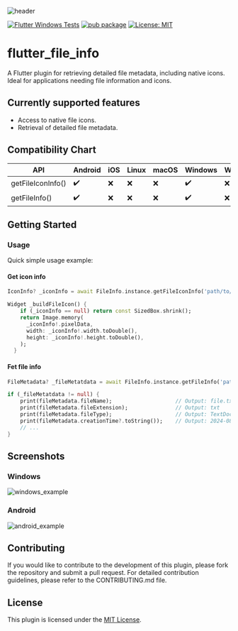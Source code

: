 ![header][header_image_url]

[![Flutter Windows Tests][ci_badge]][ci_badge_link]
[![pub package][pub_badge]][pub_badge_link]
[![License: MIT][license_badge]][license_badge_link]

# flutter_file_info

A Flutter plugin for retrieving detailed file metadata, including native icons. Ideal for applications needing file information and icons.

## Currently supported features

* Access to native file icons.
* Retrieval of detailed file metadata.

## Compatibility Chart

| API                   | Android            | iOS                | Linux              | macOS              | Windows            | Web                |
| --------------------- | ------------------ | ------------------ | ------------------ | ------------------ | ------------------ | ------------------ |
| getFileIconInfo()     | :heavy_check_mark: | :x:                | :x:                | :x:                | :heavy_check_mark: | :x:                |
| getFileInfo()         | :heavy_check_mark: | :x:                | :x:                | :x:                | :heavy_check_mark: | :x:                |

## Getting Started

### Usage

Quick simple usage example:

#### Get icon info

```dart
IconInfo? _iconInfo = await FileInfo.instance.getFileIconInfo('path/to/example/file.txt');

Widget _buildFileIcon() {
    if (_iconInfo == null) return const SizedBox.shrink();
    return Image.memory(
      _iconInfo!.pixelData,
      width: _iconInfo!.width.toDouble(),
      height: _iconInfo!.height.toDouble(),
    );
  }
```

#### Fet file info

```dart
FileMetadata? _fileMetatdata = await FileInfo.instance.getFileInfo('path/to/example/file.txt');

if (_fileMetatdata != null) {
    print(fileMetadata.fileName);                    // Output: file.txt
    print(fileMetadata.fileExtension);               // Output: txt
    print(fileMetadata.fileType);                    // Output: TextDocument
    print(fileMetadata.creationTime?.toString());    // Output: 2024-08-01 17:16:26.500018
    // ...
}
```

## Screenshots

### Windows

![windows_example][windows_example_url]

### Android

![android_example][android_example_url]

## Contributing

If you would like to contribute to the development of this plugin, please fork the repository and submit a pull request. For detailed contribution guidelines, please refer to the CONTRIBUTING.md file.

## License

This plugin is licensed under the [MIT License][mit_license_url].


<!-- end:excluded_rules_table -->

[ci_badge]: https://github.com/VeryGoodOpenSource/very_good_analysis/workflows/ci/badge.svg
[ci_badge_link]: https://github.com/makjac/flutter_file_info/actions/workflows/windows.yml

[license_badge]: https://img.shields.io/badge/license-MIT-blue.svg
[license_badge_link]: https://opensource.org/licenses/MIT


[pub_badge]: https://img.shields.io/pub/v/flutter_file_info.svg
[pub_badge_link]: https://pub.dev/packages/flutter_file_info

[mit_license_url]: https://github.com/makjac/flutter_file_info/blob/main/LICENSE

[header_image_url]: https://i.imgur.com/5uioqZd.png
[windows_example_url]: https://i.imgur.com/Yo0GhFM.gif
[android_example_url]: https://i.imgur.com/EKQ3WDK.gif
